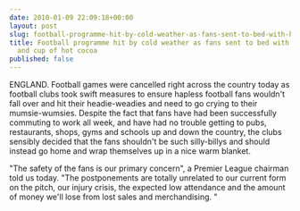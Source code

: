 ```yaml
---
date: 2010-01-09 22:09:18+00:00
layout: post
slug: football-programme-hit-by-cold-weather-as-fans-sent-to-bed-with-hot-water-bottle-and-cup-of-hot-cocoa
title: Football programme hit by cold weather as fans sent to bed with hot water bottle
  and cup of hot cocoa
published: false
---
```


ENGLAND. Football games were cancelled right across the country today as football clubs took swift measures to ensure hapless football fans wouldn't fall over and hit their headie-weadies and need to go crying to their mumsie-wumsies. Despite the fact that fans have had been successfully commuting to work all week, and have had no trouble getting to pubs, restaurants, shops, gyms and schools up and down the country, the clubs sensibly decided that the fans shouldn't be such silly-billys and should instead go home and wrap themselves up in a nice warm blanket.

"The safety of the fans is our primary concern",  a Premier League chairman told us today. "The postponements are totally unrelated to our current form on the pitch, our injury crisis, the expected low attendance and the amount of money we'll lose from lost sales and merchandising. "
